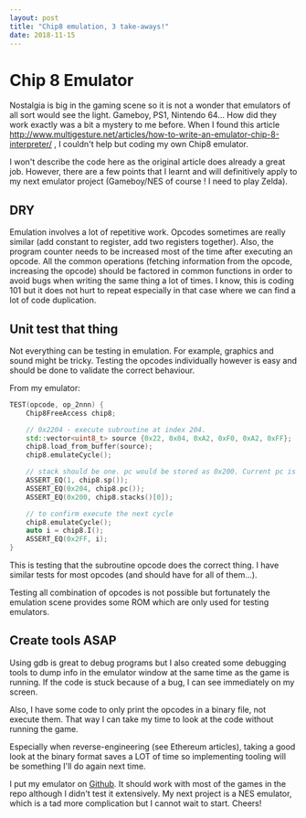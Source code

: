 ```yaml
---
layout: post
title: "Chip8 emulation, 3 take-aways!"
date: 2018-11-15
---
```


# Chip 8 Emulator

Nostalgia is big in the gaming scene so it is not a wonder that emulators
of all sort would see the light. Gameboy, PS1, Nintendo 64... How did they
work exactly was a bit a mystery to me before. When I found this article
http://www.multigesture.net/articles/how-to-write-an-emulator-chip-8-interpreter/
, I couldn't help but coding my own Chip8 emulator.

I won't describe the code here as the original article does already a great
job. However, there are a few points that I learnt and will definitively
apply to my next emulator project (Gameboy/NES of course ! I need to play Zelda).

## DRY
Emulation involves a lot of repetitive work. Opcodes sometimes are really similar
(add constant to register, add two registers together). Also, the program counter
needs to be increased most of the time after executing an opcode. All the common operations (fetching information from the opcode, increasing the opcode) should be factored in common functions in order to avoid bugs when writing the same thing a lot of times. I know, this is coding 101 but it does not hurt to repeat especially in that case where we can find a lot of code duplication.

## Unit test that thing
Not everything can be testing in emulation. For example, graphics and sound might be
tricky. Testing the opcodes individually however is easy and should be done to validate the correct
behaviour.

From my emulator:
```c++
TEST(opcode, op_2nnn) {
    Chip8FreeAccess chip8;

    // 0x2204 - execute subroutine at index 204.
    std::vector<uint8_t> source {0x22, 0x04, 0xA2, 0xF0, 0xA2, 0xFF};
    chip8.load_from_buffer(source);
    chip8.emulateCycle();

    // stack should be one. pc would be stored as 0x200. Current pc is 0x204.
    ASSERT_EQ(1, chip8.sp());
    ASSERT_EQ(0x204, chip8.pc());
    ASSERT_EQ(0x200, chip8.stacks()[0]);

    // to confirm execute the next cycle
    chip8.emulateCycle();
    auto i = chip8.I();
    ASSERT_EQ(0x2FF, i);
}
```
This is testing that the subroutine opcode does the correct thing. I have similar tests
for most opcodes (and should have for all of them...).

Testing all combination of opcodes is not possible but fortunately the emulation scene provides
some ROM which are only used for testing emulators.

## Create tools ASAP
Using gdb is great to debug programs but I also created some debugging tools to dump
info in the emulator window at the same time as the game is running.  If the code is
stuck because of a bug, I can see immediately on my screen.

Also, I have some code to only print the opcodes in a binary file, not execute them. That
way I can take my time to look at the code without running the game.

Especially when reverse-engineering (see Ethereum articles), taking a good look at
the binary format saves a LOT of time so implementing tooling will be something I'll
do again next time.


I put my emulator on [Github](https://github.com/SnoozeTime/chip8). It should work with most of the games in the repo although I didn't test it extensively. 
My next project is a NES emulator, which is a tad more complication but I cannot wait to start. Cheers!
